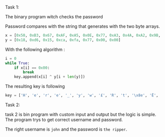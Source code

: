 Task 1:

The binary program witch checks the password 

Password compares with the string that generates with the two byte arrays.

```python
x = [0x50, 0xB3, 0x67, 0xAF, 0xA5, 0x0E, 0x77, 0xA3, 0x4A, 0xA2, 0x9B, 0x01, 0x7D, 0x89, 0x61, 0xA5, 0xA5, 0x02, 0x76, 0xB2, 0x70, 0xB8, 0x89, 0x03, 0x79, 0xB8, 0x71, 0x95, 0x9B, 0x28, 0x74, 0xBF, 0x61, 0xBE, 0x96, 0x12, 0x47, 0x95, 0x3E, 0xE1, 0xA5, 0x04, 0x6C, 0xA3, 0x73, 0xAC, 0x89, 0x00]
y = [0x18, 0xd6, 0x15, 0xca, 0xfa, 0x77, 0x00, 0x00]
```

With the following algorithm : 
```python
i = 0
while True:
    if x[i] == 0x00:
        break
    key.append(x[i] ^ y[i + len(y)])
```

The resulting key is following

```python
key = ['H', 'e', 'r', 'e', '_', 'y', 'w', '£', 'R', 't', '\x8e', 'Ë', '\x87', 'þ', 'a', '¥', '½', 'Ô', 'c', 'x', '\x8a', 'Ï', '\x89', '\x03', 'a', 'n', 'd', '_', 'a', '_', 't', '¿', 'y', 'h', '\x83', 'Ø', '½', 'â', '>', 'á', '½', 'Ò', 'y', 'i', '\x89', 'Û', '\x89']
```

Task 2:

task 2 is bin program with custom input and output but the logic is simple.
The program trys to get correct username and password.

The right username is `john` and the password is `the ripper`.
